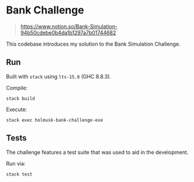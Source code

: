 # Bank Challenge
> https://www.notion.so/Bank-Simulation-94b50cdebe0b4da1b1297a7b01744682

This codebase introduces my solution to the Bank Simulation Challenge.

## Run

Built with `stack` using `lts-15.8` (GHC 8.8.3).

Compile:
```
stack build
```

Execute:
```
stack exec holmusk-bank-challenge-exe
```

## Tests

The challenge features a test suite that was used to aid in the development.

Run via:
```
stack test
```